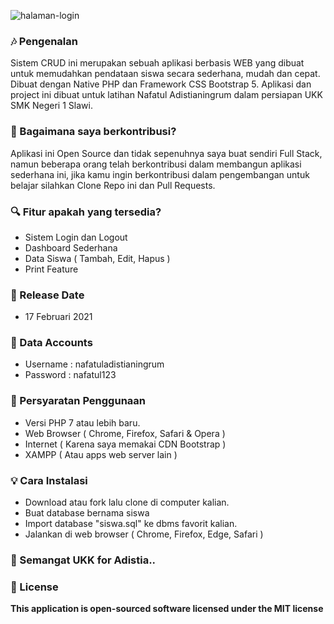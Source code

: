 
![halaman-login](https://github.com/andikatuluspangestu/BelajarCRUDPHP/blob/master/Screenshoot/tangkapanlayar.png)


### 🎶 Pengenalan
Sistem CRUD ini merupakan sebuah aplikasi berbasis WEB yang dibuat untuk memudahkan pendataan siswa secara sederhana, mudah dan cepat. 
Dibuat dengan Native PHP dan Framework CSS Bootstrap 5.
Aplikasi dan project ini dibuat untuk latihan Nafatul Adistianingrum dalam persiapan UKK SMK Negeri 1 Slawi.
	
### 🤝 Bagaimana saya berkontribusi?
Aplikasi ini Open Source dan tidak sepenuhnya saya buat sendiri Full Stack, namun beberapa orang telah berkontribusi dalam membangun aplikasi sederhana ini, jika kamu ingin berkontribusi dalam pengembangan untuk belajar silahkan Clone Repo ini dan Pull Requests.
	
### 🔍 Fitur apakah yang tersedia?
* Sistem Login dan Logout
* Dashboard Sederhana
* Data Siswa ( Tambah, Edit, Hapus )
* Print Feature

### 📆 Release Date
* 17 Februari 2021

### 👥 Data Accounts
* Username : nafatuladistianingrum
* Password : nafatul123

### 📝 Persyaratan Penggunaan
* Versi PHP 7 atau lebih baru.
* Web Browser ( Chrome, Firefox, Safari & Opera )
* Internet ( Karena saya memakai CDN Bootstrap )
* XAMPP ( Atau apps web server lain )

### 💡 Cara Instalasi 
* Download atau fork lalu clone di computer kalian.
* Buat database bernama siswa
* Import database "siswa.sql" ke dbms favorit kalian.
* Jalankan di web browser ( Chrome, Firefox, Edge, Safari )

### 💖 Semangat UKK for Adistia..

### 📜 License 
**This application is open-sourced software licensed under the MIT license**
